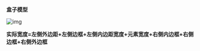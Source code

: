 **盒子模型**

![img](C:/Users/yafei/AppData/Local/YNote/data/m15508511041_1@163.com/174e41a1695f48a29e271a946c5b09fc/clipboard.png)



**实际宽度=左侧外边距+左侧边框+左侧内边距宽度+元素宽度+右侧内边框+右侧边框+右侧外边框**